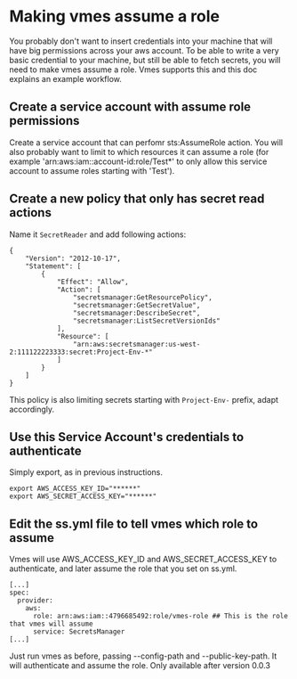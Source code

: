 # Making vmes assume a role

You probably don't want to insert credentials into your machine that will have big permissions across your aws account. To be able to write a very basic credential to your machine, but still be able to fetch secrets, you will need to make vmes assume a role. Vmes supports this and this doc explains an example workflow.

## Create a service account with assume role permissions

Create a service account that can perfomr sts:AssumeRole action. You will also probably want to limit to which resources it can assume a role (for example  'arn:aws:iam::account-id:role/Test*' to only allow this service account to assume roles starting with 'Test'). 

## Create a new policy that only has secret read actions

Name it `SecretReader` and add following actions:

```
{
    "Version": "2012-10-17",
    "Statement": [
        {
            "Effect": "Allow",
            "Action": [
                "secretsmanager:GetResourcePolicy",
                "secretsmanager:GetSecretValue",
                "secretsmanager:DescribeSecret",
                "secretsmanager:ListSecretVersionIds"
            ],
            "Resource": [
                "arn:aws:secretsmanager:us-west-2:111122223333:secret:Project-Env-*"
            ]
        }
    ]
}
```

This policy is also limiting secrets starting with `Project-Env-` prefix, adapt accordingly.

## Use this Service Account's credentials to authenticate

Simply export, as in previous instructions. 

```
export AWS_ACCESS_KEY_ID="******"
export AWS_SECRET_ACCESS_KEY="******"
```

## Edit the ss.yml file to tell vmes which role to assume

Vmes will use AWS_ACCESS_KEY_ID and AWS_SECRET_ACCESS_KEY to authenticate, and later assume the role that you set on ss.yml.

```
[...]
spec:
  provider:
    aws:
      role: arn:aws:iam::4796685492:role/vmes-role ## This is the role that vmes will assume
      service: SecretsManager
[...]
```

Just run vmes as before, passing --config-path and --public-key-path. It will authenticate and assume the role. Only available after version 0.0.3
